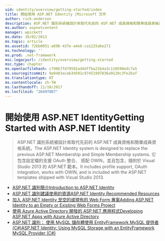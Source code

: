 ```yaml
---
uid: identity/overview/getting-started/index
title: 開始使用 ASP.NET Identity |Microsoft 文件
author: rick-anderson
description: ASP.NET 識別系統被設計來取代先前的 ASP.NET 成員資格和簡單成員資格系統。 它包含設定檔支援，OAuth integrat...
ms.author: aspnetcontent
manager: wpickett
ms.date: 10/02/2013
ms.topic: article
ms.assetid: 72bb0051-a696-437e-a4e6-ca1225a6e271
ms.technology: ''
ms.prod: .net-framework
msc.legacyurl: /identity/overview/getting-started
msc.type: chapter
ms.openlocfilehash: c798b7fd79591ad4dffba21b4a3c110590edc7a5
ms.sourcegitcommit: 9a9483aceb34591c97451997036a9120c3fe2baf
ms.translationtype: HT
ms.contentlocale: zh-TW
ms.lasthandoff: 11/10/2017
ms.locfileid: "26497887"
---
```

<a name="getting-started-with-aspnet-identity"></a><span data-ttu-id="a17dd-104">開始使用 ASP.NET Identity</span><span class="sxs-lookup"><span data-stu-id="a17dd-104">Getting Started with ASP.NET Identity</span></span>
====================
> <span data-ttu-id="a17dd-105">ASP.NET 識別系統被設計來取代先前的 ASP.NET 成員資格和簡單成員資格系統。</span><span class="sxs-lookup"><span data-stu-id="a17dd-105">The ASP.NET Identity system is designed to replace the previous ASP.NET Membership and Simple Membership systems.</span></span> <span data-ttu-id="a17dd-106">它包含設定檔的支援 OAuth 整合、 搭配 OWIN，並且包含，隨附於 Visual Studio 2013 的 ASP.NET 範本。</span><span class="sxs-lookup"><span data-stu-id="a17dd-106">It includes profile support, OAuth integration, works with OWIN, and is included with the ASP.NET templates shipped with Visual Studio 2013.</span></span>


- [<span data-ttu-id="a17dd-107">ASP.NET 識別簡介</span><span class="sxs-lookup"><span data-stu-id="a17dd-107">Introduction to ASP.NET Identity</span></span>](introduction-to-aspnet-identity.md)
- [<span data-ttu-id="a17dd-108">ASP.NET 識別建議使用的資源</span><span class="sxs-lookup"><span data-stu-id="a17dd-108">ASP.NET Identity Recommended Resources</span></span>](aspnet-identity-recommended-resources.md)
- [<span data-ttu-id="a17dd-109">加入 ASP.NET Identity 至空的或現有的 Web Form 專案</span><span class="sxs-lookup"><span data-stu-id="a17dd-109">Adding ASP.NET Identity to an Empty or Existing Web Forms Project</span></span>](adding-aspnet-identity-to-an-empty-or-existing-web-forms-project.md)
- [<span data-ttu-id="a17dd-110">使用 Azure Active Directory 開發的 ASP.NET 應用程式</span><span class="sxs-lookup"><span data-stu-id="a17dd-110">Developing ASP.NET Apps with Azure Active Directory</span></span>](developing-aspnet-apps-with-windows-azure-active-directory.md)
- [<span data-ttu-id="a17dd-111">ASP.NET 識別： 使用 MySQL 儲存體使用 EntityFramework MySQL 提供者 (C#)</span><span class="sxs-lookup"><span data-stu-id="a17dd-111">ASP.NET Identity: Using MySQL Storage with an EntityFramework MySQL Provider (C#)</span></span>](aspnet-identity-using-mysql-storage-with-an-entityframework-mysql-provider.md)
